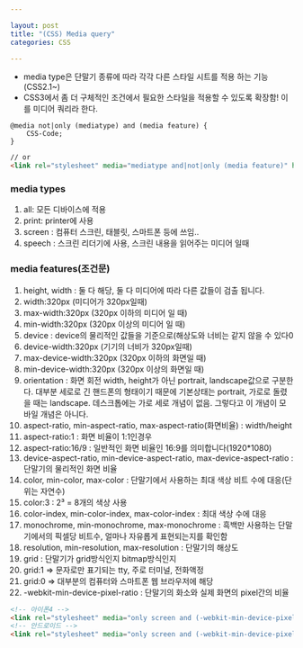 ```yaml
---

layout: post
title: "(CSS) Media query"
categories: CSS

---
```


* media type은 단말기 종류에 따라 각각 다른 스타일 시트를 적용 하는 기능(CSS2.1~)
* CSS3에서 좀 더 구체적인 조건에서 필요한 스타일을 적용할 수 있도록 확장함! 이를 미디어 쿼리라 한다.

```CSS3
@media not|only (mediatype) and (media feature) {
    CSS-Code;
}
```

```html
// or
<link rel="stylesheet" media="mediatype and|not|only (media feature)" href="mystylesheet.css">
```

### media types
1. all: 모든 디바이스에 적용
2. print: printer에 사용
3. screen : 컴퓨터 스크린, 태블릿, 스마트폰 등에 쓰임..
4. speech : 스크린 리더기에 사용, 스크린 내용을 읽어주는 미디어 일때

### media features(조건문)
1. height, width : 둘 다 해당, 둘 다 미디어에 따라 다른 값들이 검출 됩니다.
2. width:320px (미디어가 320px일때)
3. max-width:320px (320px 이하의 미디어 일 때)
4. min-width:320px (320px 이상의 미디어 일 때)
5. device : device의 물리적인 값들을 기준으로(해상도와 너비는 같지 않을 수 있다0
6. device-width:320px (기기의 너비가 320px일때)
7. max-device-width:320px (320px 이하의 화면일 때)
8. min-device-width:320px (320px 이상의 화면일 때)
9. orientation : 화면 회전 width, height가 아닌 portrait, landscape값으로 구분한다. 대부분 세로로 긴 핸드폰의 형태이기 때문에 기본상태는 portrait, 가로로 돌렸을 때는 landscape. 데스크톱에는 가로 세로 개념이 없음. 그렇다고 이 개념이 모바일 개념은 아니다.
10. aspect-ratio, min-aspect-ratio, max-aspect-ratio(화면비율) : width/height
11. aspect-ratio:1 : 화면 비율이 1:1인경우
12. aspect-ratio:16/9 : 일반적인 화면 비율인 16:9를 의미합니다(1920*1080)
13. device-aspect-ratio, min-device-aspect-ratio, max-device-aspect-ratio :단말기의 물리적인 화면 비율
14. color, min-color, max-color : 단말기에서 사용하는 최대 색상 비트 수에 대응(단위는 자연수)
15. color:3 : 2³ = 8개의 색상 사용
16. color-index, min-color-index, max-color-index : 최대 색상 수에 대응
17. monochrome, min-monochrome, max-monochrome : 흑백만 사용하는 단말기에서의 픽셀당 비트수, 얼마나 자유롭게 표현되는지를 확인함
18. resolution, min-resolution, max-resolution : 단말기의 해상도
19. grid : 단말기가 grid방식인지 bitmap방식인지
20. grid:1 ⇒ 문자로만 표기되는 tty, 주로 터미널, 전화액정
21. grid:0 ⇒ 대부분의 컴퓨터와 스마트폰 웹 브라우저에 해당
22. -webkit-min-device-pixel-ratio : 단말기의 화소와 실제 화면의 pixel간의 비율

```html
<!-- 아이폰4 -->
<link rel="stylesheet" media="only screen and (-webkit-min-device-pixel-ratio: 2)" type="text/css" href="iphone4.css">
<!-- 안드로이드 -->
<link rel="stylesheet" media="only screen and (-webkit-min-device-pixel-ratio: 1.5)" type="text/css" href="android.css">
```
